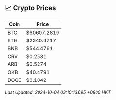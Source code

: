 ## 📈 Crypto Prices

| Coin | Price |
| ---- | ----- |
| BTC | $60607.2819 |
| ETH | $2340.4717 |
| BNB | $544.4761 |
| CRV | $0.2531 |
| ARB | $0.5274 |
| OKB | $40.4791 |
| DOGE | $0.1042 |

_Last Updated: 2024-10-04 03:10:13.695 +0800 HKT_